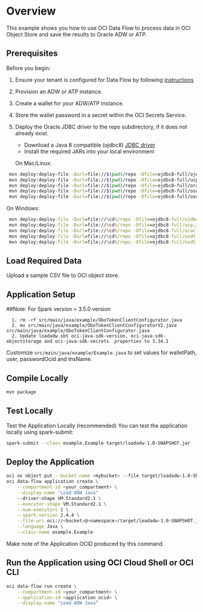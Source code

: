# Overview

This example shows you how to use OCI Data Flow to process data in OCI Object Store and save the results to Oracle ADW or ATP.

## Prerequisites

Before you begin:

1. Ensure your tenant is configured for Data Flow by following [instructions](https://docs.cloud.oracle.com/en-us/iaas/data-flow/using/dfs_getting_started.htm#set_up_admin)
2. Provision an ADW or ATP instance.
3. Create a wallet for your ADW/ATP instance.
4. Store the wallet password in a secret within the OCI Secrets Service.
5. Deploy the Oracle JDBC driver to the repo subdirectory, if it does not already exist.
   * Download a Java 8 compatible (ojdbc8) [JDBC driver](https://www.oracle.com/database/technologies/appdev/jdbc-downloads.html)
   * Install the required JARs into your local environment


   On Mac/Linux:

  ```sh
   mvn deploy:deploy-file -Durl=file://$(pwd)/repo -Dfile=ojdbc8-full/ojdbc8.jar -DgroupId=com.oracle -DartifactId=$file -Dpackaging=jar -Dversion=18.3
   mvn deploy:deploy-file -Durl=file://$(pwd)/repo -Dfile=ojdbc8-full/ucp.jar -DgroupId=com.oracle -DartifactId=$file -Dpackaging=jar -Dversion=18.3
   mvn deploy:deploy-file -Durl=file://$(pwd)/repo -Dfile=ojdbc8-full/oraclepki.jar -DgroupId=com.oracle -DartifactId=$file -Dpackaging=jar -Dversion=18.3
   mvn deploy:deploy-file -Durl=file://$(pwd)/repo -Dfile=ojdbc8-full/osdt_cert.jar -DgroupId=com.oracle -DartifactId=$file -Dpackaging=jar -Dversion=18.3
   mvn deploy:deploy-file -Durl=file://$(pwd)/repo -Dfile=ojdbc8-full/osdt_core.jar -DgroupId=com.oracle -DartifactId=$file -Dpackaging=jar -Dversion=18.3
   ```

   On Windows:

  ```cmd
   mvn deploy:deploy-file -Durl=file://%cd%/repo -Dfile=ojdbc8-full/ojdbc8.jar -DgroupId=com.oracle -DartifactId=$file -Dpackaging=jar -Dversion=18.3
   mvn deploy:deploy-file -Durl=file://%cd%/repo -Dfile=ojdbc8-full/ucp.jar -DgroupId=com.oracle -DartifactId=$file -Dpackaging=jar -Dversion=18.3
   mvn deploy:deploy-file -Durl=file://%cd%/repo -Dfile=ojdbc8-full/oraclepki.jar -DgroupId=com.oracle -DartifactId=$file -Dpackaging=jar -Dversion=18.3
   mvn deploy:deploy-file -Durl=file://%cd%/repo -Dfile=ojdbc8-full/osdt_cert.jar -DgroupId=com.oracle -DartifactId=$file -Dpackaging=jar -Dversion=18.3
   mvn deploy:deploy-file -Durl=file://%cd%/repo -Dfile=ojdbc8-full/osdt_core.jar -DgroupId=com.oracle -DartifactId=$file -Dpackaging=jar -Dversion=18.3
   ```

## Load Required Data

Upload a sample CSV file to OCI object store.

## Application Setup

##Note: 
For Spark version > 3.5.0 version

      1. rm -rf src/main/java/example/OboTokenClientConfigurator.java
      2. mv src/main/java/example/OboTokenClientConfiguratorV2.java src/main/java/example/OboTokenClientConfigurator.java
      2. Update loadadw.sbt oci-java-sdk-version, oci-java-sdk-objectstorage and oci-java-sdk-secrets  properties to 3.34.1

Customize ```src/main/java/example/Example.java``` to set values for walletPath, user, passwordOcid and tnsName.

## Compile Locally

```bash
mvn package
```

## Test Locally

  Test the Application Locally (recommended) You can test the application locally using spark-submit:

  ```bash
  spark-submit --class example.Example target/loadadw-1.0-SNAPSHOT.jar
  ```

## Deploy the Application

```sh
oci os object put --bucket-name <mybucket> --file target/loadadw-1.0-SNAPSHOT.jar
oci data-flow application create \
    --compartment-id <your_compartment> \
    --display-name "Load ADW Java"
    --driver-shape VM.Standard2.1 \
    --executor-shape VM.Standard2.1 \
    --num-executors 1 \
    --spark-version 2.4.4 \
    --file-uri oci://<bucket>@<namespace>/target/loadadw-1.0-SNAPSHOT.jar \
    --language Java \
    --class-name example.Example
```

Make note of the Application OCID produced by this command

## Run the Application using OCI Cloud Shell or OCI CLI

```sh
oci data-flow run create \
    --compartment-id <your_compartment> \
    --application-id <application_ocid> \
    --display-name "Load ADW Java"
```
